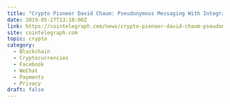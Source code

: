 ```yaml
---
title: "Crypto Pioneer David Chaum: Pseudonymous Messaging With Integrated Payments Is Blockchain’s Killer App"
date: 2019-05-27T13:10:00Z
link: https://cointelegraph.com/news/crypto-pioneer-david-chaum-pseudonymous-messaging-with-integrated-payments-is-blockchains-killer-app?utm_medium=RSS&utm_source=hune
site: cointelegraph.com
topic: crypto
category:
  - Blockchain
  - Cryptocurrencies
  - Facebook
  - WeChat
  - Payments
  - Privacy
draft: false
---
```

